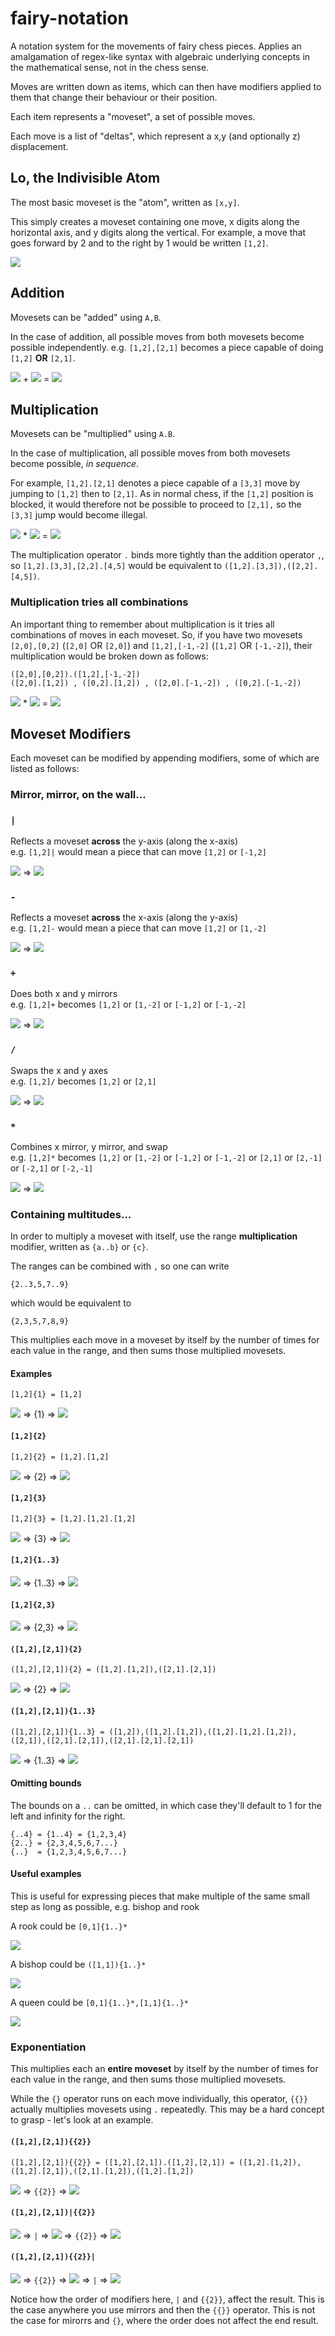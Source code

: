 # fairy-notation

A notation system for the movements of fairy chess pieces. Applies an
amalgamation of regex-like syntax with algebraic underlying concepts in the
mathematical sense, not in the chess sense.

Moves are written down as items, which can then have modifiers applied to them
that change their behaviour or their position.

Each item represents a "moveset", a set of possible moves.

Each move is a list of "deltas", which represent a x,y (and optionally z)
displacement.

## Lo, the Indivisible Atom

The most basic moveset is the "atom", written as `[x,y]`.

This simply creates a moveset containing one move, x digits along the
horizontal axis, and y digits along the vertical. For example, a move that goes
forward by 2 and to the right by 1 would be written `[1,2]`.

![](doc/images/./[1,2].png)

## Addition

Movesets can be "added" using `A,B`.

In the case of addition, all possible moves from both movesets become possible
independently. e.g. `[1,2],[2,1]` becomes a piece capable of doing `[1,2]`
**OR** `[2,1]`.

![](doc/images/./[1,2].png)
+
![](doc/images/./[2,1].png)
\=
![](doc/images/./[1,2],[2,1].png)

## Multiplication

Movesets can be "multiplied" using `A.B`.

In the case of multiplication, all possible moves from both movesets become
possible, *in sequence*. 

For example, `[1,2].[2,1]` denotes a piece capable of a `[3,3]` move by jumping
to `[1,2]` then to `[2,1]`. As in normal chess, if the `[1,2]` position is
blocked, it would therefore not be possible to proceed to `[2,1],` so the
`[3,3]` jump would become illegal.

![](doc/images/./[1,2].png)
*
![](doc/images/./[2,1].png)
\=
![](doc/images/./[1,2].[2,1].png)

The multiplication operator `.` binds more tightly than the addition operator
`,`, so `[1,2].[3,3],[2,2].[4,5]` would be equivalent to
`([1,2].[3,3]),([2,2].[4,5])`.

### Multiplication tries all combinations

An important thing to remember about multiplication is it tries all
combinations of moves in each moveset. So, if you have two movesets
`[2,0],[0,2]` (`[2,0]` OR `[2,0]`) and `[1,2],[-1,-2]` (`[1,2]` OR `[-1,-2]`),
their multiplication would be broken down as follows:

```
([2,0],[0,2]).([1,2],[-1,-2])
([2,0].[1,2]) , ([0,2].[1,2]) , ([2,0].[-1,-2]) , ([0,2].[-1,-2])
```

![](doc/images/./[2,0],[0,2].png)
*
![](doc/images/./[1,2],[-1,-2].png)
\=
![](doc/images/./%28[2,0],[0,2]%29.%28[1,2],[-1,-2]%29.png)

## Moveset Modifiers

Each moveset can be modified by appending modifiers, some of which are listed as follows:

### Mirror, mirror, on the wall...

### `|`

  Reflects a moveset **across** the y-axis (along the x-axis)  
  e.g. `[1,2]|` would mean a piece that can move `[1,2]` or `[-1,2]`

  ![](doc/images/./[1,2].png) => ![](doc/images/./[1,2]|.png)

### `-`

  Reflects a moveset **across** the x-axis (along the y-axis)  
  e.g. `[1,2]-` would mean a piece that can move `[1,2]` or `[1,-2]`

  ![](doc/images/./[1,2].png) => ![](doc/images/./[1,2]-.png)

### `+`

  Does both x and y mirrors  
  e.g. `[1,2]+` becomes `[1,2]` or `[1,-2]` or `[-1,2]` or `[-1,-2]`

  ![](doc/images/./[1,2].png) => ![](doc/images/./[1,2]+.png)

### `/` 

  Swaps the x and y axes  
  e.g. `[1,2]/` becomes `[1,2]` or `[2,1]`

  ![](doc/images/./[1,2].png) => ![](doc/images/./[1,2]SLASH.png)

### `*`

  Combines x mirror, y mirror, and swap  
  e.g. `[1,2]*` becomes `[1,2]` or `[1,-2]` or `[-1,2]` or `[-1,-2]` or `[2,1]` or `[2,-1]` or `[-2,1]` or `[-2,-1]`

  ![](doc/images/./[1,2].png) => ![](doc/images/./[1,2]*.png)

### Containing multitudes...

In order to multiply a moveset with itself, use the range **multiplication**
modifier, written as `{a..b}` or `{c}`.

The ranges can be combined with `,` so one can write
```
{2..3,5,7..9}
```
which would be equivalent to
```
{2,3,5,7,8,9}
```

This multiplies each move in a moveset by itself by the number of times for
each value in the range, and then sums those multiplied movesets.

#### Examples

`[1,2]{1} = [1,2]`

![](doc/images/[1,2].png)
=> {1} =>
![](doc/images/[1,2]{1}.png)

#### `[1,2]{2}`

`[1,2]{2} = [1,2].[1,2]`

![](doc/images/[1,2].png)
=> {2} =>
![](doc/images/[1,2]{2}.png)

#### `[1,2]{3}`

`[1,2]{3} = [1,2].[1,2].[1,2]`

![](doc/images/[1,2].png)
=> {3} =>
![](doc/images/[1,2]{3}.png)

#### `[1,2]{1..3}`

![](doc/images/[1,2].png)
=> {1..3} =>
![](doc/images/[1,2]{1,2,3}.png)

#### `[1,2]{2,3}`

![](doc/images/[1,2].png)
=> {2,3} =>
![](doc/images/[1,2]{2,3}.png)

#### `([1,2],[2,1]){2}`

`([1,2],[2,1]){2} = ([1,2].[1,2]),([2,1].[2,1])`

![](doc/images/./[1,2],[2,1].png)
=> {2} =>
![](doc/images/%28[1,2],[2,1]%29{2}.png)

#### `([1,2],[2,1]){1..3}`

`([1,2],[2,1]){1..3} = ([1,2]),([1,2].[1,2]),([1,2].[1,2].[1,2]),([2,1]),([2,1].[2,1]),([2,1].[2,1].[2,1])`

![](doc/images/./[1,2],[2,1].png)
=> {1..3} =>
![](doc/images/%28[1,2],[2,1]%29{1..3}.png)

#### Omitting bounds

The bounds on a `..` can be omitted, in which case they'll default to 1 for the
left and infinity for the right.

```
{..4} = {1..4} = {1,2,3,4}
{2..} = {2,3,4,5,6,7...}
{..}  = {1,2,3,4,5,6,7...}
```

#### Useful examples

This is useful for expressing pieces that make multiple of the same small step
as long as possible, e.g. bishop and rook

A rook could be `[0,1]{1..}*`

![](doc/images/[1,0]{1..4}*.png)

A bishop could be `([1,1]){1..}*`

![](doc/images/[1,1]{1..4}*.png)

A queen could be `[0,1]{1..}*,[1,1]{1..}*`

![](doc/images/[0,1]{1..4}*,[1,1]{1..4}*.png)

### Exponentiation

This multiplies each an **entire moveset** by itself by the number of times for
each value in the range, and then sums those multiplied movesets.

While the `{}` operator runs on each move individually, this operator, `{{}}`
actually multiplies movesets using `.` repeatedly. This may be a hard concept
to grasp - let's look at an example.

#### `([1,2],[2,1]){{2}}`

`([1,2],[2,1]){{2}} = ([1,2],[2,1]).([1,2],[2,1]) = ([1,2].[1,2]),([1,2].[2,1]),([2,1].[1,2]),([1,2].[1,2])`

![](doc/images/./[1,2],[2,1].png)
=> `{{2}}` =>
![](doc/images/%28[1,2],[2,1]%29{{2}}.png)

#### `([1,2],[2,1])|{{2}}`

![](doc/images/./[1,2],[2,1].png)
=> `|` =>
![](doc/images/./%28[1,2],[2,1]%29|.png)
=> `{{2}}` =>
![](doc/images/%28[1,2],[2,1]%29|{{2}}.png)

#### `([1,2],[2,1]){{2}}|`

![](doc/images/./[1,2],[2,1].png)
=> `{{2}}` =>
![](doc/images/./%28[1,2],[2,1]%29{{2}}.png)
=> `|` =>
![](doc/images/%28[1,2],[2,1]%29{{2}}|.png)

Notice how the order of modifiers here, `|` and `{{2}}`, affect the result.
This is the case anywhere you use mirrors and then the `{{}}` operator. This is
not the case for mirorrs and `{}`, where the order does not affect the end
result.
